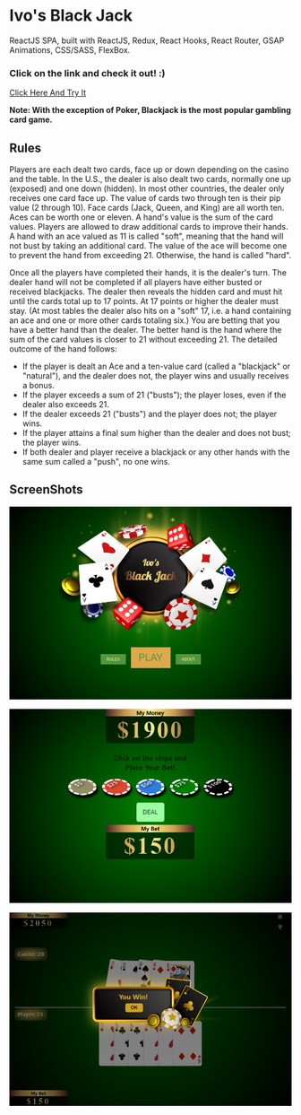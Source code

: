 # Ivo's Black Jack

ReactJS SPA, built with ReactJS, Redux, React Hooks, React Router, GSAP Animations, CSS/SASS, FlexBox.

### Click on the link and check it out! :)

[Click Here And Try It](https://BrascoBG.github.io/black-jack-live)

**Note: With the exception of Poker, Blackjack is the most popular gambling card game.**

## Rules

Players are each dealt two cards, face up or down depending on the casino and the table. In the U.S., the dealer is also dealt two cards, normally one up (exposed) and one down (hidden). In most other countries, the dealer only receives one card face up. The value of cards two through ten is their pip value (2 through 10). Face cards (Jack, Queen, and King) are all worth ten. Aces can be worth one or eleven. A hand's value is the sum of the card values. Players are allowed to draw additional cards to improve their hands. A hand with an ace valued as 11 is called "soft", meaning that the hand will not bust by taking an additional card. The value of the ace will become one to prevent the hand from exceeding 21. Otherwise, the hand is called "hard".

Once all the players have completed their hands, it is the dealer's turn. The dealer hand will not be completed if all players have either busted or received blackjacks. The dealer then reveals the hidden card and must hit until the cards total up to 17 points. At 17 points or higher the dealer must stay. (At most tables the dealer also hits on a "soft" 17, i.e. a hand containing an ace and one or more other cards totaling six.) You are betting that you have a better hand than the dealer. The better hand is the hand where the sum of the card values is closer to 21 without exceeding 21. The detailed outcome of the hand follows:

- If the player is dealt an Ace and a ten-value card (called a "blackjack" or "natural"), and the dealer does not, the player wins and usually receives a bonus.
- If the player exceeds a sum of 21 ("busts"); the player loses, even if the dealer also exceeds 21.
- If the dealer exceeds 21 ("busts") and the player does not; the player wins.
- If the player attains a final sum higher than the dealer and does not bust; the player wins.
- If both dealer and player receive a blackjack or any other hands with the same sum called a "push", no one wins.

## ScreenShots

![screenshot](https://github.com/BrascoBG/Black-Jack/blob/master/src/assets/screenshots/intro.jpg?raw=true)

![screenshot](https://github.com/BrascoBG/Black-Jack/blob/master/src/assets/screenshots/bet.jpg?raw=true)

![screenshot](https://github.com/BrascoBG/Black-Jack/blob/master/src/assets/screenshots/play.jpg?raw=true)
